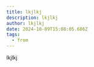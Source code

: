 ```yaml
---
title: lkjlkj
description: lkjlkj
author: lkjlkj
date: 2024-10-09T15:08:05.686Z
tags:
  - from
---
```

l﻿kjlkj